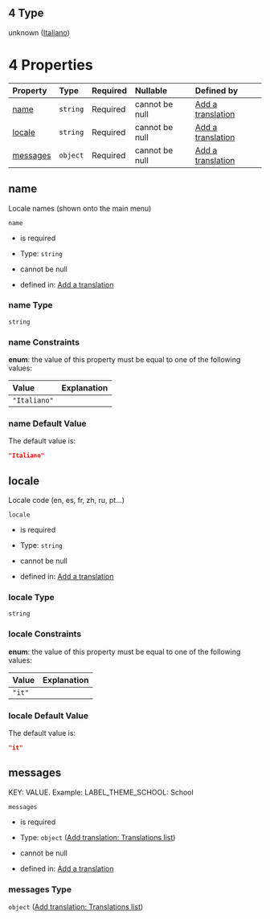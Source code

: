 ## 4 Type

unknown ([Italiano](add-translation-anyof-italiano.md))

# 4 Properties

| Property              | Type     | Required | Nullable       | Defined by                                                                                                                                              |
| :-------------------- | :------- | :------- | :------------- | :------------------------------------------------------------------------------------------------------------------------------------------------------ |
| [name](#name)         | `string` | Required | cannot be null | [Add a translation](add-translation-anyof-italiano-properties-name.md "add-translation.json#/anyOf/4/properties/name")                                  |
| [locale](#locale)     | `string` | Required | cannot be null | [Add a translation](add-translation-anyof-italiano-properties-locale.md "add-translation.json#/anyOf/4/properties/locale")                              |
| [messages](#messages) | `object` | Required | cannot be null | [Add a translation](add-translation-anyof-italiano-properties-add-translation-translations-list.md "add-translation.json#/anyOf/4/properties/messages") |

## name

Locale names (shown onto the main menu)

`name`

*   is required

*   Type: `string`

*   cannot be null

*   defined in: [Add a translation](add-translation-anyof-italiano-properties-name.md "add-translation.json#/anyOf/4/properties/name")

### name Type

`string`

### name Constraints

**enum**: the value of this property must be equal to one of the following values:

| Value        | Explanation |
| :----------- | :---------- |
| `"Italiano"` |             |

### name Default Value

The default value is:

```json
"Italiano"
```

## locale

Locale code (en, es, fr, zh, ru, pt...)

`locale`

*   is required

*   Type: `string`

*   cannot be null

*   defined in: [Add a translation](add-translation-anyof-italiano-properties-locale.md "add-translation.json#/anyOf/4/properties/locale")

### locale Type

`string`

### locale Constraints

**enum**: the value of this property must be equal to one of the following values:

| Value  | Explanation |
| :----- | :---------- |
| `"it"` |             |

### locale Default Value

The default value is:

```json
"it"
```

## messages

KEY: VALUE. Example: LABEL\_THEME\_SCHOOL: School

`messages`

*   is required

*   Type: `object` ([Add translation: Translations list](add-translation-anyof-italiano-properties-add-translation-translations-list.md))

*   cannot be null

*   defined in: [Add a translation](add-translation-anyof-italiano-properties-add-translation-translations-list.md "add-translation.json#/anyOf/4/properties/messages")

### messages Type

`object` ([Add translation: Translations list](add-translation-anyof-italiano-properties-add-translation-translations-list.md))
